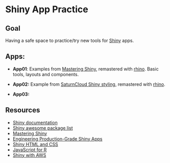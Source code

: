 Shiny App Practice
================

## Goal

Having a safe space to practice/try new tools for
[Shiny](https://shiny.posit.co/) apps.

## Apps:

- **App01**: Examples from [Mastering
  Shiny](https://mastering-shiny.org/index.html), remastered with
  [rhino](https://www.appsilon.com/rhinoverse/rhino). Basic tools,
  layouts and components.

- **App02:** Example from [SaturnCloud Shiny
  styling](https://github.com/saturncloud/examples/tree/main/examples/workshop-r-shiny-styling),
  remastered with [rhino](https://www.appsilon.com/rhinoverse/rhino).

- **App03:**

## Resources

- [Shiny documentation](https://shiny.posit.co/)
- [Shiny awesome package
  list](https://github.com/nanxstats/awesome-shiny-extensions)
- [Mastering Shiny](https://mastering-shiny.org/)
- [Engineering Production-Grade Shiny
  Apps](https://engineering-shiny.org)
- [Shiny HTML and CSS](https://unleash-shiny.rinterface.com/index.html)
- [JavaScript for R](https://book.javascript-for-r.com/)
- [Shiny with
  AWS](https://business-science.github.io/shiny-production-with-aws-book/)
